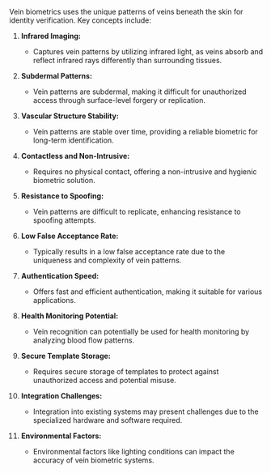Vein biometrics uses the unique patterns of veins beneath the skin for identity verification. Key concepts include:

1. **Infrared Imaging:**
    
    - Captures vein patterns by utilizing infrared light, as veins absorb and reflect infrared rays differently than surrounding tissues.
2. **Subdermal Patterns:**
    
    - Vein patterns are subdermal, making it difficult for unauthorized access through surface-level forgery or replication.
3. **Vascular Structure Stability:**
    
    - Vein patterns are stable over time, providing a reliable biometric for long-term identification.
4. **Contactless and Non-Intrusive:**
    
    - Requires no physical contact, offering a non-intrusive and hygienic biometric solution.
5. **Resistance to Spoofing:**
    
    - Vein patterns are difficult to replicate, enhancing resistance to spoofing attempts.
6. **Low False Acceptance Rate:**
    
    - Typically results in a low false acceptance rate due to the uniqueness and complexity of vein patterns.
7. **Authentication Speed:**
    
    - Offers fast and efficient authentication, making it suitable for various applications.
8. **Health Monitoring Potential:**
    
    - Vein recognition can potentially be used for health monitoring by analyzing blood flow patterns.
9. **Secure Template Storage:**
    
    - Requires secure storage of templates to protect against unauthorized access and potential misuse.
10. **Integration Challenges:**
    
    - Integration into existing systems may present challenges due to the specialized hardware and software required.
11. **Environmental Factors:**
    
    - Environmental factors like lighting conditions can impact the accuracy of vein biometric systems.